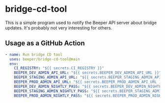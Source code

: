 # bridge-cd-tool

This is a simple program used to notify the Beeper API server about bridge updates.
It's probably not very interesting for others.

## Usage as a GitHub Action

```yaml
- name: Run bridge CD tool
  uses: beeper/bridge-cd-tool@main
  env:
    CI_REGISTRY: "${{ secrets.CI_REGISTRY }}"
    BEEPER_DEV_ADMIN_API_URL: "${{ secrets.BEEPER_DEV_ADMIN_API_URL }}"
    BEEPER_STAGING_ADMIN_API_URL: "${{ secrets.BEEPER_STAGING_ADMIN_API_URL }}"
    BEEPER_PROD_ADMIN_API_URL: "${{ secrets.BEEPER_PROD_ADMIN_API_URL }}"
    BEEPER_DEV_ADMIN_NIGHTLY_PASS: "${{ secrets.BEEPER_DEV_ADMIN_NIGHTLY_PASS }}"
    BEEPER_STAGING_ADMIN_NIGHTLY_PASS: "${{ secrets.BEEPER_STAGING_ADMIN_NIGHTLY_PASS }}"
    BEEPER_PROD_ADMIN_NIGHTLY_PASS: "${{ secrets.BEEPER_PROD_ADMIN_NIGHTLY_PASS }}"
```
